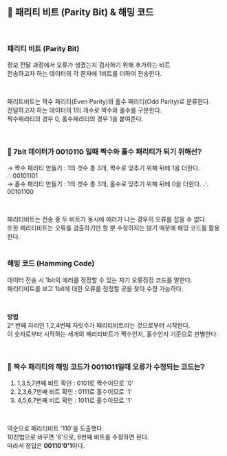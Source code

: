 ## 🥨 패리티 비트 (Parity Bit) & 해밍 코드

<br>

### 패리티 비트 (Parity Bit)    
정보 전달 과정에서 오류가 생겼는지 검사하기 위해 추가하는 비트      
전송하고자 하는 데이터의 각 문자에 1비트를 더하여 전송한다.     

<br>

패리트비트는 짝수 패리티(Even Parity)와 홀수 패리티(Odd Parity)로 분류한다.     
전달하고자 하는 데이터의 1의 개수로 짝수와 홀수를 구분한다.     
짝수패리티의 경우 0, 홀수패리티의 경우 1을 붙여준다.        

<br>

### 🧩 7bit 데이터가 0010110 일때 짝수와 홀수 패리티가 되기 위해선❔
→ 짝수 패리티 만들기 : 1의 갯수 총 3개, 짝수로 맞추기 위해 뒤에 1을 더한다.   
∴ 00101101    
→ 홀수 패리티 만들기 : 1의 갯수 총 3개, 홀수로 맞추기 위해 뒤에 0을 더한다. 
∴ 00101100    

<br>

패리티비트는 전송 중 두 비트가 동시에 에러가 나는 경우의 오류를 잡을 수 없다.    
또한 패리티비트는 오류를 검출하기만 할 뿐 수정하지는 않기 때문에 해밍 코드를 활용한다.          
<br>

### 해밍 코드 (Hamming Code)
데이터 전송 시 1bit의 에러를 정정할 수 있는 자기 오류정정 코드를 말한다.        
패리티비트를 보고 1bit에 대한 오류를 정정할 곳을 찾아 수정 가능하다.           

<br>

**방법**        
2ⁿ 번째 자리인 1,2,4번째 자릿수가 패리티비트라는 것으로부터 시작한다.       
이 숫자로부터 시작하는 세개의 패리티비트가 짝수인지, 홀수인지 기준으로 판별한다.    

<br>

### 🧩 짝수 패리티의 해밍 코드가 0011011일때 오류가 수정되는 코드는❔       
1) 1,3,5,7번째 비트 확인 : 0101로 짝수이므로 '0'    
2) 2,3,6,7번째 비트 확인 : 0111로 홀수이므로 '1'    
3) 4,5,6,7번째 비트 확인 : 1011로 홀수이므로 '1'    

<br>

역순으로 패리티비트 '110'을 도출했다.       
10진법으로 바꾸면 '6'으로, 6번째 비트를 수정하면 된다.      
따라서 정답은 **00110'0'1**이다.    
